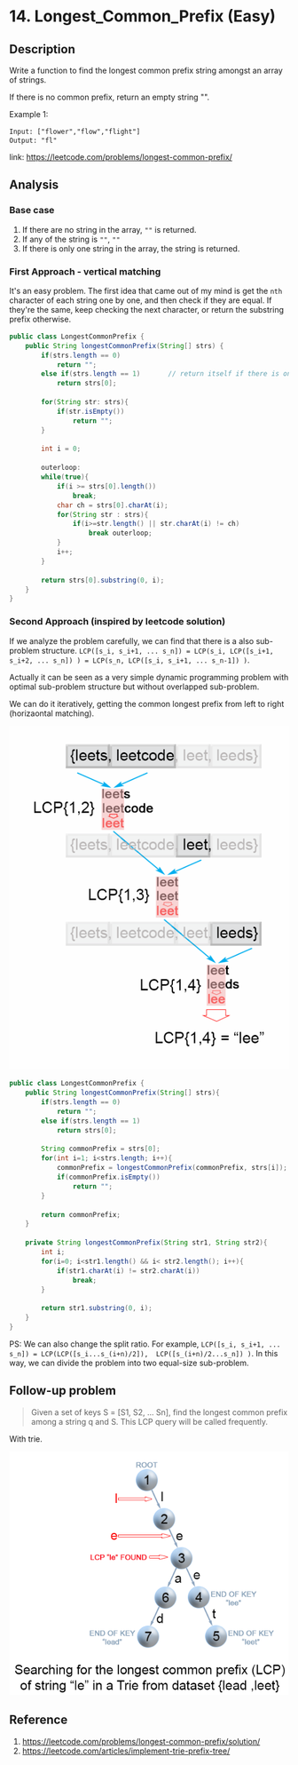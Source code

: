 # 14. Longest_Common_Prefix (Easy)
 
## Description
Write a function to find the longest common prefix string amongst an array of strings.

If there is no common prefix, return an empty string "".

Example 1:
```
Input: ["flower","flow","flight"]
Output: "fl"
```

link: https://leetcode.com/problems/longest-common-prefix/
## Analysis
### Base case
1. If there are no string in the array, `""` is returned.
2. If any of the string is `""`, `""`
3. If there is only one string in the array, the string is returned.

### First Approach - vertical matching
It's an easy problem. The first idea that came out of my mind is get the `nth` character of each
string one by one, and then check if they are equal. If they're the same, keep checking the
next character, or return the substring prefix otherwise.

```java
public class LongestCommonPrefix {
    public String longestCommonPrefix(String[] strs) {
        if(strs.length == 0)
            return "";
        else if(strs.length == 1)       // return itself if there is only one string
            return strs[0];

        for(String str: strs){
            if(str.isEmpty())
                return "";
        }

        int i = 0;

        outerloop:
        while(true){
            if(i >= strs[0].length())
                break;
            char ch = strs[0].charAt(i);
            for(String str : strs){
                if(i>=str.length() || str.charAt(i) != ch)
                    break outerloop;
            }
            i++;
        }

        return strs[0].substring(0, i);
    }
}
```

### Second Approach (inspired by leetcode solution)
If we analyze the problem carefully, we can find that there is a also sub-problem structure.
`LCP([s_i, s_i+1, ... s_n]) = LCP(s_i, LCP([s_i+1, s_i+2, ... s_n]) ) = LCP(s_n, LCP([s_i, s_i+1, ... s_n-1]) )`.

Actually it can be seen as a very simple dynamic programming problem with optimal sub-problem structure
but without overlapped sub-problem.

We can do it iteratively, getting the common longest prefix from left to right (horizaontal matching).

![](../pics/14_basic.png)


```java
public class LongestCommonPrefix {
    public String longestCommonPrefix(String[] strs){
        if(strs.length == 0)
            return "";
        else if(strs.length == 1)
            return strs[0];

        String commonPrefix = strs[0];
        for(int i=1; i<strs.length; i++){
            commonPrefix = longestCommonPrefix(commonPrefix, strs[i]);
            if(commonPrefix.isEmpty())
                return "";
        }

        return commonPrefix;
    }

    private String longestCommonPrefix(String str1, String str2){
        int i;
        for(i=0; i<str1.length() && i< str2.length(); i++){
            if(str1.charAt(i) != str2.charAt(i))
                break;
        }

        return str1.substring(0, i);
    }
}
```

PS: We can also change the split ratio. For example, 
`LCP([s_i, s_i+1, ... s_n]) = LCP(LCP([s_i...s_(i+n)/2]),  LCP([s_(i+n)/2...s_n]) )`.
In this way, we can divide the problem into two equal-size sub-problem. 
 
 
## Follow-up problem
> Given a set of keys S = [S1, S2, ... Sn], find the longest common prefix among a string q and S. This LCP query will be called frequently.

With trie.

![](../pics/14_lcp_trie.png)

## Reference
1. https://leetcode.com/problems/longest-common-prefix/solution/ 
2. https://leetcode.com/articles/implement-trie-prefix-tree/
